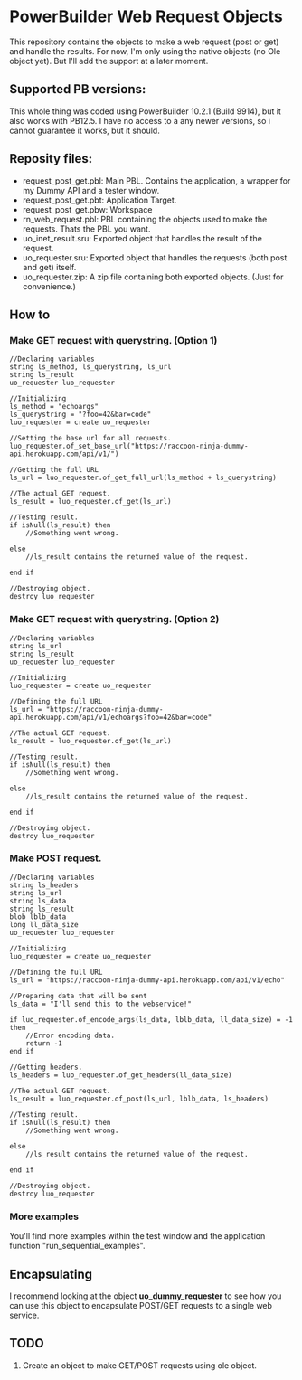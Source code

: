 # PowerBuilder Web Request Objects

This repository contains the objects to make a web request (post or get) and handle the results.
For now, I'm only using the native objects (no Ole object yet). But I'll add the support at a later moment.


## Supported PB versions:
This whole thing was coded using PowerBuilder 10.2.1 (Build 9914), but it also works with PB12.5.
I have no access to a any newer versions, so i cannot guarantee it works, but it should.


## Reposity files:
- request_post_get.pbl: Main PBL. Contains the application, a wrapper for my Dummy API and a tester window.
- request_post_get.pbt: Application Target.
- request_post_get.pbw: Workspace
- rn_web_request.pbl: PBL containing the objects used to make the requests. Thats the PBL you want.
- uo_inet_result.sru: Exported object that handles the result of the request.
- uo_requester.sru: Exported object that handles the requests (both post and get) itself.
- uo_requester.zip: A zip file containing both exported objects. (Just for convenience.)


## How to
### Make GET request with querystring. (Option 1)
```PowerBuilder
//Declaring variables
string ls_method, ls_querystring, ls_url
string ls_result
uo_requester luo_requester

//Initializing
ls_method = "echoargs"
ls_querystring = "?foo=42&bar=code"
luo_requester = create uo_requester

//Setting the base url for all requests.
luo_requester.of_set_base_url("https://raccoon-ninja-dummy-api.herokuapp.com/api/v1/")

//Getting the full URL 
ls_url = luo_requester.of_get_full_url(ls_method + ls_querystring)

//The actual GET request.
ls_result = luo_requester.of_get(ls_url)

//Testing result.
if isNull(ls_result) then
	//Something went wrong.
	
else
	//ls_result contains the returned value of the request.
	
end if

//Destroying object.
destroy luo_requester
```



### Make GET request with querystring. (Option 2)
```PowerBuilder
//Declaring variables
string ls_url
string ls_result
uo_requester luo_requester

//Initializing
luo_requester = create uo_requester

//Defining the full URL 
ls_url = "https://raccoon-ninja-dummy-api.herokuapp.com/api/v1/echoargs?foo=42&bar=code"

//The actual GET request.
ls_result = luo_requester.of_get(ls_url)

//Testing result.
if isNull(ls_result) then
	//Something went wrong.
	
else
	//ls_result contains the returned value of the request.
	
end if

//Destroying object.
destroy luo_requester
```



### Make POST request.
```PowerBuilder
//Declaring variables
string ls_headers
string ls_url
string ls_data
string ls_result
blob lblb_data
long ll_data_size
uo_requester luo_requester

//Initializing
luo_requester = create uo_requester

//Defining the full URL 
ls_url = "https://raccoon-ninja-dummy-api.herokuapp.com/api/v1/echo"

//Preparing data that will be sent
ls_data = "I'll send this to the webservice!"

if luo_requester.of_encode_args(ls_data, lblb_data, ll_data_size) = -1 then
	//Error encoding data.
	return -1
end if

//Getting headers.
ls_headers = luo_requester.of_get_headers(ll_data_size)

//The actual GET request.
ls_result = luo_requester.of_post(ls_url, lblb_data, ls_headers)

//Testing result.
if isNull(ls_result) then
	//Something went wrong.
	
else
	//ls_result contains the returned value of the request.
	
end if

//Destroying object.
destroy luo_requester
```



### More examples
You'll find more examples within the test window and the application function "run_sequential_examples".



## Encapsulating
I recommend looking at the object **uo_dummy_requester** to see how you can use this object  to encapsulate POST/GET requests to a single web service.



## TODO
1. Create an object to make GET/POST requests using ole object.
